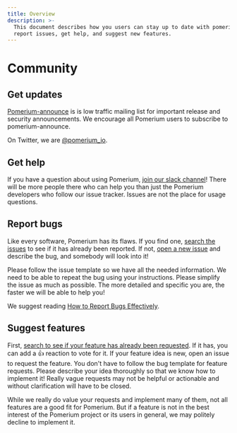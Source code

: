 ```yaml
---
title: Overview
description: >-
  This document describes how you users can stay up to date with pomerium,
  report issues, get help, and suggest new features.
---
```


# Community

## Get updates

[Pomerium-announce](https://groups.google.com/forum/#!forum/pomerium-announce) is is low traffic mailing list for important release and security announcements. We encourage all Pomerium users to subscribe to pomerium-announce.

On Twitter, we are [@pomerium_io](https://twitter.com/pomerium_io).

## Get help

If you have a question about using Pomerium, [join our slack channel](http://slack.pomerium.io/)! There will be more people there who can help you than just the Pomerium developers who follow our issue tracker. Issues are not the place for usage questions.

## Report bugs

Like every software, Pomerium has its flaws. If you find one, [search the issues](https://github.com/pomerium/pomerium/issues) to see if it has already been reported. If not, [open a new issue](https://github.com/pomerium/pomerium/issues/new) and describe the bug, and somebody will look into it!

Please follow the issue template so we have all the needed information. We need to be able to repeat the bug using your instructions. Please simplify the issue as much as possible. The more detailed and specific you are, the faster we will be able to help you!

We suggest reading [How to Report Bugs Effectively](http://www.chiark.greenend.org.uk/~sgtatham/bugs.html).

## Suggest features

First, [search to see if your feature has already been requested](https://github.com/pomerium/pomerium/issues). If it has, you can add a :+1: reaction to vote for it. If your feature idea is new, open an issue to request the feature. You don't have to follow the bug template for feature requests. Please describe your idea thoroughly so that we know how to implement it! Really vague requests may not be helpful or actionable and without clarification will have to be closed.

While we really do value your requests and implement many of them, not all features are a good fit for Pomerium. But if a feature is not in the best interest of the Pomerium project or its users in general, we may politely decline to implement it.
